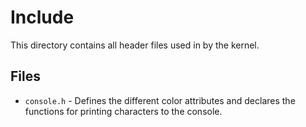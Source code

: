 # Include
This directory contains all header files used in by the kernel.

## Files
 - `console.h` - Defines the different color attributes and declares the functions for printing characters to the console.
